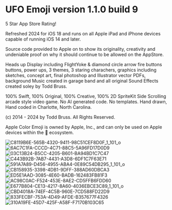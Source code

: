 # UFO Emoji version 1.1.0 build 9
5 Star App Store Rating!

Refreshed 2024 for iOS 18 and runs on all Apple iPad and iPhone devices capable of running iOS 14 and later.

Source code provided to Apple on to show its originality, creativity and undeniable proof on why it should continue to be allowed on the AppStore.

Heads up Display including FlightYoke & diamond circle arrow fire buttons buttons, power ups, 3 themes, 3 staring charachers, graphics including sketches, concept art, final photoshop and Illustrator vector PDFs, background Music created in garage band and all original Sound Effects created soley by Todd Bruss.

100% Swift, 100% Original, 100% Creative, 100% 2D SpriteKit Side Scrolling arcade style video game. No AI generated code. No templates. Hand drawn, Hand coded in Charlotte, North Carolina.

(c) 2014 - 2024 by Todd Bruss. All Rights Reserved.

Apple Color Emoji is owned by Apple, Inc., and can only be used on Apple devices within the  ecosystem.

![C8119B6E-565B-4320-9411-98C51CEF8D0F_1_101_o](https://github.com/user-attachments/assets/14022404-570a-43ce-9550-056e72689bac)
![6AC7C1FA-CCCD-4C71-88C5-5A96FD17D0D9](https://github.com/user-attachments/assets/4f17927d-ebfd-40d5-9a00-cf4ce34167d7)
![03C13B24-B5CC-4205-B601-BA94BD1C7C47](https://github.com/user-attachments/assets/b0502a80-9b0b-4a3f-aeba-9863f03f90f0)
![C443B92B-7AB7-4431-A3D8-6DF1C7F63E71](https://github.com/user-attachments/assets/1fb955e0-72ee-4430-bda5-9e8abaf3c36c)
![591A7A89-D456-4955-ABA4-0E89C54DB295_1_101_o](https://github.com/user-attachments/assets/adb25860-0a99-4205-9563-9b65cc94466d)
![CB158935-3398-4DB1-9DFF-388AD60DBCA3](https://github.com/user-attachments/assets/7eca1166-0931-4fcf-85bf-9bef032034bc)
![ED5E1AAD-3085-4E60-BADB-162483FB81F3](https://github.com/user-attachments/assets/8ebbc1a8-b2c5-45ae-9d30-2df9bdd39b25)
![AC98C0AC-F524-453E-8AE2-CD5FFB6FDD60](https://github.com/user-attachments/assets/ed24efd9-22c9-45aa-8379-67780942c9a6)
![E677B804-CE13-4217-8A60-4036EBCE3C89_1_101_o](https://github.com/user-attachments/assets/20294b36-7adc-4181-84b9-f04f5fe922ee)
![CBD4018A-74EF-4C5B-960E-7CD588FD22D9](https://github.com/user-attachments/assets/9df936a0-20ee-45ea-a260-03ca9b2b099b)
![833FECBF-753A-4D49-AFDE-B357677F4326](https://github.com/user-attachments/assets/a2bac68f-0354-483f-9060-2d6e1430727d)
![310A19FE-45D7-425F-A58F-F7170B103C65](https://github.com/user-attachments/assets/30d421da-ea8d-4502-b042-5cc98533ee60)












